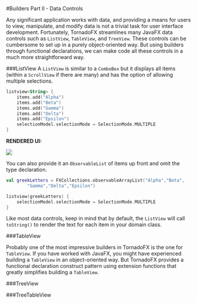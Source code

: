 #Builders Part II - Data Controls

Any significant application works with data, and providing a means for users to view, manipulate, and modify data is not a trivial task for user interface development. Fortunately, TornadoFX streamlines many JavaFX data controls such as `ListView`, `TableView`, and `TreeView`. These controls can be cumbersome to set up in a purely object-oriented way. But using builders through functional declarations, we can make code all these controls in a much more straightforward way. 

###ListView
A `ListView` is similar to a `ComboBox` but it displays all items (within a `ScrollView` if there are many) and has the option of allowing multiple selections.

```kotlin
listview<String> {
    items.add("Alpha")
    items.add("Beta")
    items.add("Gamma")
    items.add("Delta")
    items.add("Epsilon")
    selectionModel.selectionMode = SelectionMode.MULTIPLE
}
```

**RENDERED UI:**

![](http://i.imgur.com/D78DGbD.png)

You can also provide it an `ObservableList` of items up front and omit the type declaration.

```kotlin
val greekLetters = FXCollections.observableArrayList("Alpha","Beta",
        "Gamma","Delta","Epsilon")

listview(greekLetters) {
    selectionModel.selectionMode = SelectionMode.MULTIPLE
}
```

Like most data controls, keep in mind that by default, the `ListView` will call `toString()` to render the text for each item in your domain class.  

###TableView

Probably one of the most impressive builders in TornadoFX is the one for `TableView`. If you have worked with JavaFX, you might have experienced building a `TableView` in an object-oriented way. But TornadoFX provides a functional declaration construct pattern using extension functions that greatly simplifies building a `TableView`. 



###TreeView

###TreeTableView